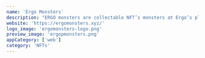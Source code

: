 ```yaml
---
name: 'Ergo Monsters'
description: "ERGO monsters are collectable NFT’s monsters at Ergo’s platform"
website: 'https://ergomonsters.xyz/'
logo_image: 'ergomonsters-logo.png'
preview_image: 'ergopmonsters.png'
appCategory: ['web']
category: 'NFTs'
---
```

